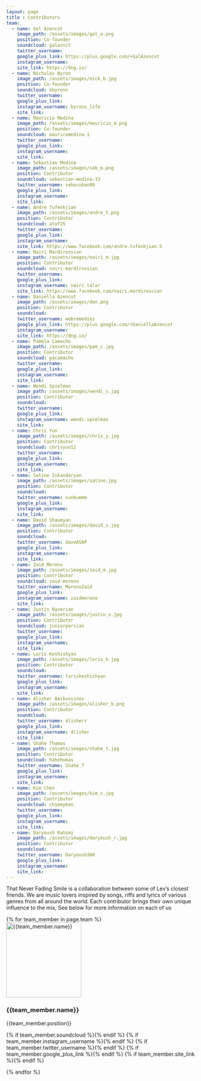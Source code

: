 ```yaml
---
layout: page
title : Contributors
team:
  - name: Gal Azencot
    image_path: /assets/images/gal_a.png
    position: Co-founder
    soundcloud: galaznct
    twitter_username:
    google_plus_link: https://plus.google.com/+GalAzencot
    instagram_username:
    site_link: https://dng.io/
  - name: Nicholas Byron
    image_path: /assets/images/nick_b.jpg
    position: Co-founder
    soundcloud: nbyronn
    twitter_username:
    google_plus_link:
    instagram_username: byrons_life
    site_link:
  - name: Mauricio Medina
    image_path: /assets/images/mauricio_m.png
    position: Co-founder
    soundcloud: mauricemedina-1
    twitter_username:
    google_plus_link:
    instagram_username:
    site_link:
  - name: Sebastian Medina
    image_path: /assets/images/seb_m.png
    position: Contributor
    soundcloud: sebastian-medina-33
    twitter_username: sebocuban09
    google_plus_link:
    instagram_username:
    site_link:
  - name: Andre Tufenkjian
    image_path: /assets/images/andre_t.png
    position: Contributor
    soundcloud: atuf25
    twitter_username:
    google_plus_link:
    instagram_username:
    site_link: https://www.facebook.com/andre.tufenkjian.5
  - name: Nairi Mardirossian
    image_path: /assets/images/nairi_m.jpg
    position: Contributor
    soundcloud: nairi-mardirossian
    twitter_username:
    google_plus_link:
    instagram_username: nairi_talar
    site_link: https://www.facebook.com/nairi.mardirossian
  - name: Daniella Azencot
    image_path: /assets/images/dan.png
    position: Contributor
    soundcloud:
    twitter_username: webremedies
    google_plus_link: https://plus.google.com/+DaniellaAzencot
    instagram_username:
    site_link: https://dng.io/
  - name: Pamela Camacho
    image_path: /assets/images/pam_c.jpg
    position: Contributor
    soundcloud: pacamacho
    twitter_username:
    google_plus_link:
    instagram_username:
    site_link:
  - name: Wendi Spielman
    image_path: /assets/images/wendi_s.jpg
    position: Contributor
    soundcloud:
    twitter_username:
    google_plus_link:
    instagram_username: wendi.spielman
    site_link:
  - name: Chris Yun
    image_path: /assets/images/chris_y.jpg
    position: Contributor
    soundcloud: chrisyun12
    twitter_username:
    google_plus_link:
    instagram_username:
    site_link:
  - name: Satine Iskandaryan
    image_path: /assets/images/satine.jpg
    position: Contributor
    soundcloud:
    twitter_username: sunbummm
    google_plus_link:
    instagram_username:
    site_link:
  - name: David Shaumyan
    image_path: /assets/images/david_s.jpg
    position: Contributor
    soundcloud:
    twitter_username: davoASAP
    google_plus_link:
    instagram_username:
    site_link:
  - name: Zaid Moreno
    image_path: /assets/images/zaid_m.jpg
    position: Contributor
    soundcloud: zaid-moreno
    twitter_username: MorenoZaid
    google_plus_link:
    instagram_username: zaidmoreno
    site_link:
  - name: Justin Nazerian
    image_path: /assets/images/justin_n.jpg
    position: Contributor
    soundcloud: juniorpersian
    twitter_username:
    google_plus_link:
    instagram_username:
    site_link:
  - name: Loris Keshishyan
    image_path: /assets/images/loris_k.jpg
    position: Contributor
    soundcloud:
    twitter_username: loriskeshishyan
    google_plus_link:
    instagram_username:
    site_link:
  - name: Alisher Baibussinov
    image_path: /assets/images/alisher_b.png
    position: Contributor
    soundcloud:
    twitter_username: 4lisherr
    google_plus_link:
    instagram_username: 4lisher
    site_link:
  - name: Shahe Thomas
    image_path: /assets/images/shahe_t.jpg
    position: Contributor
    soundcloud: hahehomas
    twitter_username: Shahe_T
    google_plus_link:
    instagram_username:
    site_link:
  - name: Kim Chen
    image_path: /assets/images/kim_c.jpg
    position: Contributor
    soundcloud: chimmyken
    twitter_username:
    google_plus_link:
    instagram_username:
    site_link:
  - name: Daryoush Rahimi
    image_path: /assets/images/daryoush_r.jpg
    position: Contributor
    soundcloud:
    twitter_username: Daryoush360
    google_plus_link:
    instagram_username:
    site_link:   
---
```

That Never Fading Smile is a collaboration between some of Lev’s closest friends. We are music lovers inspired by songs, riffs and lyrics of various genres from all around the world. Each contributor brings their own unique influence to the mix, See below for more information on each of us

<section class="alternate">
		{% for team_member in page.team %}
		<div class="tprofile">
			<img src="{{team_member.image_path}}" width="200" height="200" alt="{{team_member.name}}">
			<h3>{{team_member.name}}</h3>
			<p>{{team_member.position}}</p>
      <p id="icons">
        {% if team_member.soundcloud %}<a href="https://soundcloud.com/{{team_member.soundcloud}}" target="_new"><i class="fa fa-soundcloud"></i></a>{% endif %}
        {% if team_member.instagram_username %}<a href="https://instagram.com/{{ team_member.instagram_username }}" target="_new"><i class="fa fa-instagram"></i></a>{% endif %}
        {% if team_member.twitter_username %}<a href="https://www.twitter.com/{{ team_member.twitter_username }}" target="_new"><i class="fa fa-twitter"></i></a>{% endif %}
        {% if team_member.google_plus_link %}<a href="{{ team_member.google_plus_link }}" target="_new"><i class="fa fa-google-plus"></i></a>{% endif %}
        {% if team_member.site_link %}<a href="{{ team_member.site_link }}" target="_new"><i class="fa fa-link"></i></a>{% endif %}
      </p>
		</div>
		{% endfor %}
</section>
